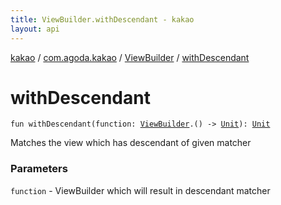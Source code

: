 ```yaml
---
title: ViewBuilder.withDescendant - kakao
layout: api
---
```


<div class='api-docs-breadcrumbs'><a href="../../index.html">kakao</a> / <a href="../index.html">com.agoda.kakao</a> / <a href="index.html">ViewBuilder</a> / <a href=".">withDescendant</a></div>

# withDescendant

<div class="signature"><code><span class="keyword">fun </span><span class="identifier">withDescendant</span><span class="symbol">(</span><span class="parameterName" id="com.agoda.kakao.ViewBuilder$withDescendant(kotlin.Function1((com.agoda.kakao.ViewBuilder, kotlin.Unit)))/function">function</span><span class="symbol">:</span>&nbsp;<a href="index.html"><span class="identifier">ViewBuilder</span></a><span class="symbol">.</span><span class="symbol">(</span><span class="symbol">)</span>&nbsp;<span class="symbol">-&gt;</span>&nbsp;<a href="https://kotlinlang.org/api/latest/jvm/stdlib/kotlin/-unit/index.html"><span class="identifier">Unit</span></a><span class="symbol">)</span><span class="symbol">: </span><a href="https://kotlinlang.org/api/latest/jvm/stdlib/kotlin/-unit/index.html"><span class="identifier">Unit</span></a></code></div>

Matches the view which has descendant of given matcher

### Parameters

<code>function</code> - ViewBuilder which will result in descendant matcher